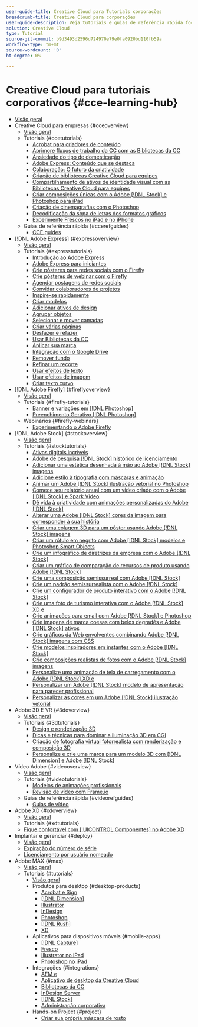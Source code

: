 ```yaml
---
user-guide-title: Creative Cloud para Tutorials corporações
breadcrumb-title: Creative Cloud para corporações
user-guide-description: Veja tutoriais e guias de referência rápida focados em Creative Cloud para corporações
solution: Creative Cloud
type: Tutorial
source-git-commit: b9d3493d2596d724970e79e0fa0920bd110fb59a
workflow-type: tm+mt
source-wordcount: '0'
ht-degree: 0%

---
```



# Creative Cloud para tutoriais corporativos {#cce-learning-hub}

+ [Visão geral](overview.md)
+ Creative Cloud para empresas {#cceoverview}
   + [Visão geral](cce/overview-cce.md)
   + Tutoriais {#ccetutorials}
      + [Acrobat para criadores de conteúdo](cce/acrobat-content-creators.md)
      + [Aprimore fluxos de trabalho da CC com as Bibliotecas da CC](cce/cc-workflows-cc-libraries.md)
      + [Ansiedade do tipo de domesticação](cce/taming-type-anxiety.md)
      + [Adobe Express: Conteúdo que se destaca](cce/adobe-express-content-that-stands-out.md)
      + [Colaboração: O futuro da criatividade](cce/collaboration-the-future-of-creativity.md)
      + [Criação de bibliotecas Creative Cloud para equipes](cce/ccteamlibraries.md)
      + [Compartilhamento de ativos de identidade visual com as Bibliotecas Creative Cloud para equipes](cce/sharecclibraries.md)
      + [Criar composições únicas com o Adobe [!DNL Stock] e Photoshop para iPad](cce/compositepsipad.md)
      + [Criação de cinemagrafias com o Photoshop](cce/cinemagraphps.md)
      + [Decodificação da sopa de letras dos formatos gráficos](cce/alphabetsoup.md)
      + [Experimente Frescos no iPad e no iPhone](cce/frescoworkshop.md)
   + Guias de referência rápida {#ccerefguides}
      + [CCE guides](quick-reference/overview-ref.md)
+ [!DNL Adobe Express] {#expressoverview}
   + [Visão geral](express/overview-express.md)
   + Tutoriais {#expresstutorials}
      + [Introdução ao Adobe Express](express/get-started.md)
      + [Adobe Express para iniciantes](express/adobe-express-beginners.md)
      + [Crie pôsteres para redes sociais com o Firefly](express/create-social-posters.md)
      + [Crie pôsteres de webinar com o Firefly](express/create-webinar-poster.md)
      + [Agendar postagens de redes sociais](express/schedule.md)
      + [Convidar colaboradores de projetos](express/collaborate.md)
      + [Inspire-se rapidamente](express/get-inspiration.md)
      + [Criar modelos](express/create-templates.md)
      + [Adicionar ativos de design](express/add-design-assets.md)
      + [Agrupar objetos](express/group-objects.md)
      + [Selecionar e mover camadas](express/layers.md)
      + [Criar várias páginas](express/multiple-pages.md)
      + [Desfazer e refazer](express/undo-redo.md)
      + [Usar Bibliotecas da CC](express/cc-libraries.md)
      + [Aplicar sua marca](express/brand.md)
      + [Integração com o Google Drive](express/google-drive.md)
      + [Remover fundo](express/remove-background.md)
      + [Refinar um recorte](express/refine-cutout.md)
      + [Usar efeitos de texto](express/text-effects.md)
      + [Usar efeitos de imagem](express/image-effects.md)
      + [Criar texto curvo](express/create-curved-text.md)
+ [!DNL Adobe Firefly] {#fireflyoverview}
   + [Visão geral](firefly/overview-firefly.md)
   + Tutoriais {#firefly-tutorials}
      + [Banner e variações em [!DNL Photoshop]](firefly/web-banner-ad.md)
      + [Preenchimento Gerativo [!DNL Photoshop]](firefly/generative-fill.md)
   + Webinários {#firefly-webinars}
      + [Experimentando o Adobe Firefly](firefly/webinar-experimenting.md)
+ [!DNL Adobe Stock] {#stockoverview}
   + [Visão geral](stock/overview-stock.md)
   + Tutoriais {#stocktutorials}
      + [Ativos digitais incríveis](stock/stunning-digital-assets.md)
      + [Adobe de pesquisa [!DNL Stock] histórico de licenciamento](stock/searchstock.md)
      + [Adicionar uma estética desenhada à mão ao Adobe [!DNL Stock] imagens](stock/handdrawn.md)
      + [Adicione estilo à tipografia com máscaras e animação](stock/flairtypography.md)
      + [Animar um Adobe [!DNL Stock] ilustração vetorial no Photoshop](stock/animatevector.md)
      + [Comece seu relatório anual com um vídeo criado com o Adobe [!DNL Stock] e Spark Video](stock/annualreport.md)
      + [Dê vida à criatividade com animações personalizadas do Adobe [!DNL Stock]](stock/customanimations.md)
      + [Alterar uma Adobe [!DNL Stock] cores da imagem para corresponder à sua história](stock/changecolors.md)
      + [Criar uma colagem 3D para um pôster usando Adobe [!DNL Stock] imagens](stock/collage.md)
      + [Criar um rótulo em negrito com Adobe [!DNL Stock] modelos e Photoshop Smart Objects](stock/boldlabel.md)
      + [Crie um infográfico de diretrizes da empresa com o Adobe [!DNL Stock]](stock/infographic.md)
      + [Criar um gráfico de comparação de recursos de produto usando Adobe [!DNL Stock]](stock/featurecomparison.md)
      + [Crie uma composição semissurreal com Adobe [!DNL Stock]](stock/surrealcomposite.md)
      + [Crie um padrão semissurrealista com o Adobe [!DNL Stock]](stock/surrealpattern.md)
      + [Crie um configurador de produto interativo com o Adobe [!DNL Stock]](stock/productconfigurator.md)
      + [Crie uma foto de turismo interativa com o Adobe [!DNL Stock] XD e](stock/interactivetourismphoto.md)
      + [Crie animações para email com Adobe [!DNL Stock] e Photoshop](stock/animationemail.md)
      + [Crie imagens de marca coesas com belos degradês e Adobe [!DNL Stock] ativos](stock/brandgradients.md)
      + [Crie gráficos da Web envolventes combinando Adobe [!DNL Stock] imagens com CSS](stock/webgraphics.md)
      + [Crie modelos inspiradores em instantes com o Adobe [!DNL Stock]](stock/moodboard.md)
      + [Crie composições realistas de fotos com o Adobe [!DNL Stock] imagens](stock/realisticcomposite.md)
      + [Personalize uma animação de tela de carregamento com o Adobe [!DNL Stock] XD e](stock/loadingscreen.md)
      + [Personalizar um Adobe [!DNL Stock] modelo de apresentação para parecer profissional](stock/presentationtemplate.md)
      + [Personalizar as cores em um Adobe [!DNL Stock] ilustração vetorial](stock/customizecolors.md)
+ Adobe 3D E VR {#3doverview}
   + [Visão geral](3di/overview-3di.md)
   + Tutoriais {#3dtutorials}
      + [Design e renderização 3D](3di/substance-3d-stager.md)
      + [Dicas e técnicas para dominar a iluminação 3D em CGI](3di/mastering3dlighting.md)
      + [Criação de fotografia virtual fotorrealista com renderização e composição 3D](3di/photorealistic.md)
      + [Personalize e crie uma marca para um modelo 3D com [!DNL Dimension] e Adobe [!DNL Stock]](3di/3ddimensionstock.md)
+ Vídeo Adobe {#videooverview}
   + [Visão geral](dva/overview-dva.md)
   + Tutoriais {#videotutorials}
      + [Modelos de animações profissionais](dva/motion-graphics-templates.md)
      + [Revisão de vídeo com Frame.io](dva/video-review-frame-io.md)
   + Guias de referência rápida {#videorefguides}
      + [Guias de vídeo](dva/overview-dva-ref.md)
+ Adobe XD {#xdoverview}
   + [Visão geral](xd/overview-xd.md)
   + Tutoriais {#xdtutorials}
   + [Fique confortável com [!UICONTROL Componentes] no Adobe XD](xd/components.md)
+ Implantar e gerenciar {#deploy}
   + [Visão geral](deploy/overview-deploy.md)
   + [Expiração do número de série](deploy/cceserial.md)
   + [Licenciamento por usuário nomeado](deploy/nameduserlicensing.md)
+ Adobe MAX {#max}
   + [Visão geral](max/overview-max.md)
   + Tutoriais {#tutorials}
      + [Visão geral](max/maxtutorials.md)
      + Produtos para desktop {#desktop-products}
         + [Acrobat e Sign](max/acrobat-sign.md)
         + [[!DNL Dimension]](max/dimension.md)
         + [Illustrator](max/illustrator.md)
         + [InDesign](max/indesign.md)
         + [Photoshop](max/photoshop.md)
         + [[!DNL Rush]](max/rush.md)
         + [XD](max/xd.md)
      + Aplicativos para dispositivos móveis {#mobile-apps}
         + [[!DNL Capture]](max/capture.md)
         + [Fresco](max/fresco.md)
         + [Illustrator no iPad](max/illustratoripad.md)
         + [Photoshop no iPad](max/photoshopipad.md)
      + Integrações {#integrations}
         + [AEM e](max/aem.md)
         + [Aplicativo de desktop da Creative Cloud](max/creativeclouddesktopapp.md)
         + [Bibliotecas da CC](max/cclibraries.md)
         + [InDesign Server](max/indesignserver.md)
         + [[!DNL Stock]](max/stock.md)
         + [Administração corporativa](max/enterprise.md)
      + Hands-on Project {#project}
         + [Criar sua própria máscara de rosto](max/handsonproject.md)